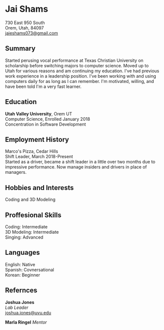 # Jai Shams  
730 East 950 South  
Orem, Utah, 84097  
jaieshams073@gmail.com  

## Summary  
Started perusing vocal performance at Texas Christian University on scholarship before switching majors to computer science. Moved up to Utah for various reasons and am continuing my education. I've had previous work experience in a leadership position. I've been working with and using computers daily for as long as I can remember. I'm motivated, willing, and have been told I'm a very fast learner.

## Education  
**Utah Valley University**, Orem UT  
Computer Science, Enrolled January 2018  
Concentration in Software Development

## Employment History
Marco's Pizza, Cedar Hills  
Shift Leader, March 2018-Present  
Started as a driver, became a shift leader in a little over two months due to impressive performance. Now manage insiders and drivers in place of managers.

## Hobbies and Interests  
Coding and 3D Modeling

## Proffesional Skills  
Coding: Intermediate  
3D Modeling: Intermediate  
Singing: Advanced

## Languages  
English: Native  
Spanish: Covnersational  
Korean: Beginner

## Refernces  
**Joshua Jones**  
_Lab Leader_  
joshua.jones@uvu.edu  

**Marla Ringel**
_Mentor_  
